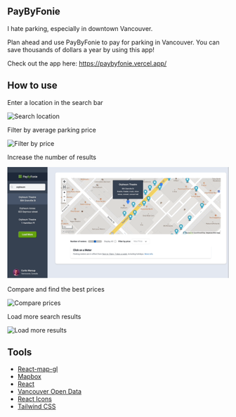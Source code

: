 ## PayByFonie

I hate parking, especially in downtown Vancouver. 

Plan ahead and use PayByFonie to pay for parking in Vancouver. You can save thousands of dollars a year by using this app! 

Check out the app here: https://paybyfonie.vercel.app/
## How to use

Enter a location in the search bar

![Search location](public/images/demo1.gif)


Filter by average parking price

![Filter by price](public/images/demo2.gif)

Increase the number of results

![Increase results](public/images/demo3.gif)

Compare and find the best prices

![Compare prices](public/images/demo4.gif)

Load more search results

![Load more results](public/images/demo5.gif)

## Tools

- [React-map-gl ](https://visgl.github.io/react-map-gl/)
- [Mapbox](https://docs.mapbox.com/mapbox-gl-js/guides/)
- [React](https://reactjs.org/)
- [Vancouver Open Data](https://opendata.vancouver.ca/explore/?disjunctive.features&disjunctive.theme&disjunctive.keyword&disjunctive.data-owner&disjunctive.data-team&sort=modified)
- [React Icons](https://react-icons.github.io/react-icons/)
- [Tailwind CSS](https://tailwindcss.com/)

